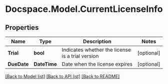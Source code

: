 # Docspace.Model.CurrentLicenseInfo

## Properties

Name | Type | Description | Notes
------------ | ------------- | ------------- | -------------
**Trial** | **bool** | Indicates whether the license is a trial version | [optional] 
**DueDate** | **DateTime** | Date when the license expires | [optional] 

[[Back to Model list]](../README.md#documentation-for-models) [[Back to API list]](../README.md#documentation-for-api-endpoints) [[Back to README]](../README.md)

